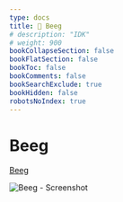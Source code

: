 ```yaml
---
type: docs
title: 🔷 Beeg
# description: "IDK"
# weight: 900
bookCollapseSection: false
bookFlatSection: false
bookToc: false
bookComments: false
bookSearchExclude: true
bookHidden: false
robotsNoIndex: true
---
```


# Beeg

[Beeg](https://beeg.com/?nt)

![Beeg - Screenshot](@img/beeg-screenshot.avif)
